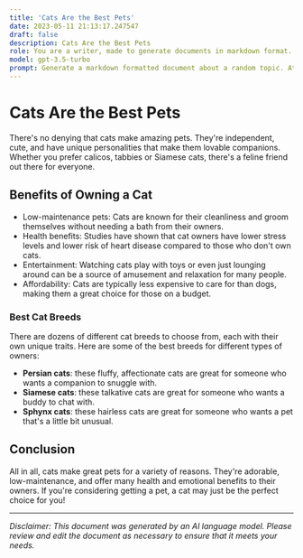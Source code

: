 ```yaml
---
title: 'Cats Are the Best Pets'
date: 2023-05-11 21:13:17.247547
draft: false
description: Cats Are the Best Pets
role: You are a writer, made to generate documents in markdown format. It is very important that all of the documents you generate are in valid markdown format.
model: gpt-3.5-turbo
prompt: Generate a markdown formatted document about a random topic. At the bottom, include a disclaimer explaining that the document was generated by you. The first line of the document should be the title. Make sure that the entire document is in proper markdown format, using a mix of various tags to make the document visually appealing.
---
```


# Cats Are the Best Pets

There's no denying that cats make amazing pets. They're independent, cute, and have unique personalities that make them lovable companions. Whether you prefer calicos, tabbies or Siamese cats, there's a feline friend out there for everyone.

## Benefits of Owning a Cat

- Low-maintenance pets: Cats are known for their cleanliness and groom themselves without needing a bath from their owners.
- Health benefits: Studies have shown that cat owners have lower stress levels and lower risk of heart disease compared to those who don't own cats.
- Entertainment: Watching cats play with toys or even just lounging around can be a source of amusement and relaxation for many people.
- Affordability: Cats are typically less expensive to care for than dogs, making them a great choice for those on a budget.

### Best Cat Breeds

There are dozens of different cat breeds to choose from, each with their own unique traits. Here are some of the best breeds for different types of owners:

- **Persian cats**: these fluffy, affectionate cats are great for someone who wants a companion to snuggle with.
- **Siamese cats**: these talkative cats are great for someone who wants a buddy to chat with.
- **Sphynx cats**: these hairless cats are great for someone who wants a pet that's a little bit unusual.

## Conclusion

All in all, cats make great pets for a variety of reasons. They're adorable, low-maintenance, and offer many health and emotional benefits to their owners. If you're considering getting a pet, a cat may just be the perfect choice for you!

---

*Disclaimer: This document was generated by an AI language model. Please review and edit the document as necessary to ensure that it meets your needs.*
